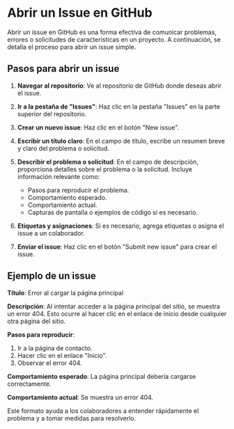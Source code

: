 # Abrir un Issue en GitHub

Abrir un issue en GitHub es una forma efectiva de comunicar problemas, errores o solicitudes de características en un proyecto. A continuación, se detalla el proceso para abrir un issue simple.

## Pasos para abrir un issue

1. **Navegar al repositorio**: Ve al repositorio de GitHub donde deseas abrir el issue.

2. **Ir a la pestaña de "Issues"**: Haz clic en la pestaña "Issues" en la parte superior del repositorio.

3. **Crear un nuevo issue**: Haz clic en el botón "New issue".

4. **Escribir un título claro**: En el campo de título, escribe un resumen breve y claro del problema o solicitud.

5. **Describir el problema o solicitud**: En el campo de descripción, proporciona detalles sobre el problema o la solicitud. Incluye información relevante como:
   - Pasos para reproducir el problema.
   - Comportamiento esperado.
   - Comportamiento actual.
   - Capturas de pantalla o ejemplos de código si es necesario.

6. **Etiquetas y asignaciones**: Si es necesario, agrega etiquetas o asigna el issue a un colaborador.

7. **Enviar el issue**: Haz clic en el botón "Submit new issue" para crear el issue.

## Ejemplo de un issue

**Título**: Error al cargar la página principal

**Descripción**:
Al intentar acceder a la página principal del sitio, se muestra un error 404. Esto ocurre al hacer clic en el enlace de inicio desde cualquier otra página del sitio.

**Pasos para reproducir**:

1. Ir a la página de contacto.
2. Hacer clic en el enlace "Inicio".
3. Observar el error 404.

**Comportamiento esperado**: La página principal debería cargarse correctamente.

**Comportamiento actual**: Se muestra un error 404.

Este formato ayuda a los colaboradores a entender rápidamente el problema y a tomar medidas para resolverlo.